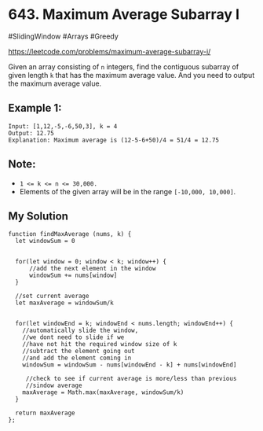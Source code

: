 # 643. Maximum Average Subarray I
#SlidingWindow #Arrays #Greedy

https://leetcode.com/problems/maximum-average-subarray-i/

Given an array consisting of `n` integers, find the contiguous subarray of given length `k` that has the maximum average value. And you need to output the maximum average value.

## Example 1:
````
Input: [1,12,-5,-6,50,3], k = 4
Output: 12.75
Explanation: Maximum average is (12-5-6+50)/4 = 51/4 = 12.75
````

## Note:
- `1 <= k <= n <= 30,000.`
- Elements of the given array will be in the range `[-10,000, 10,000]`.

## My Solution 
````
function findMaxAverage (nums, k) {
  let windowSum = 0
  
  
  for(let window = 0; window < k; window++) {
      //add the next element in the window
      windowSum += nums[window]
  }
  
  //set current average
  let maxAverage = windowSum/k
  
  
  for(let windowEnd = k; windowEnd < nums.length; windowEnd++) {
    //automatically slide the window, 
    //we dont need to slide if we
    //have not hit the required window size of k
    //subtract the element going out
    //and add the element coming in
    windowSum = windowSum - nums[windowEnd - k] + nums[windowEnd]
      
     //check to see if current average is more/less than previous
     //sindow average
    maxAverage = Math.max(maxAverage, windowSum/k)
  }
    
  return maxAverage
};
````
